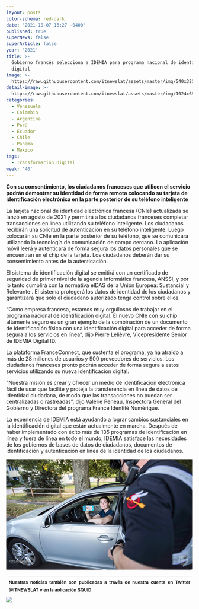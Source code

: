 ```yaml
---
layout: posts
color-schema: red-dark
date: '2021-10-07 16:27 -0400'
published: true
superNews: false
superArticle: false
year: '2021'
title: >-
  Gobierno francés selecciona a IDEMIA para programa nacional de identidad
  digital
image: >-
  https://raw.githubusercontent.com/itnewslat/assets/master/img/540x320/idema-francia-p.jpg
detail-image: >-
  https://raw.githubusercontent.com/itnewslat/assets/master/img/1024x680/idema-francia-g.jpg
categories:
  - Venezuela
  - Colombia
  - Argentina
  - Perú
  - Ecuador
  - Chile
  - Panama
  - Mexico
tags:
  - Transformación Digital
week: '40'
---
```

**Con su consentimiento, los ciudadanos franceses que utilicen el servicio podrán demostrar su identidad de forma remota colocando su tarjeta de identificación electrónica en la parte posterior de su teléfono inteligente**

La tarjeta nacional de identidad electrónica francesa (CNIe) actualizada se lanzó en agosto de 2021 y permitirá a los ciudadanos franceses completar transacciones en línea utilizando su teléfono inteligente. Los ciudadanos recibirán una solicitud de autenticación en su teléfono inteligente. Luego colocarán su CNIe en la parte posterior de su teléfono, que se comunicará utilizando la tecnología de comunicación de campo cercano. La aplicación móvil leerá y autenticará de forma segura los datos personales que se encuentran en el chip de la tarjeta. Los ciudadanos deberán dar su consentimiento antes de la autenticación.

El sistema de identificación digital se emitirá con un certificado de seguridad de primer nivel de la agencia informática francesa, ANSSI, y por lo tanto cumplirá con la normativa eIDAS de la Unión Europea: Sustancial y Relevante . El sistema protegerá los datos de identidad de los ciudadanos y garantizará que solo el ciudadano autorizado tenga control sobre ellos.

“Como empresa francesa, estamos muy orgullosos de trabajar en el programa nacional de identificación digital. El nuevo CNIe con su chip altamente seguro es un gran ejemplo de la combinación de un documento de identificación físico con una identificación digital para acceder de forma segura a los servicios en línea”, dijo Pierre Lelièvre, Vicepresidente Senior de IDEMIA Digital ID.

La plataforma FranceConnect, que sustenta el programa, ya ha atraído a más de 28 millones de usuarios y 900 proveedores de servicios. Los ciudadanos franceses pronto podrán acceder de forma segura a estos servicios utilizando su nueva identificación digital.

“Nuestra misión es crear y ofrecer un medio de identificación electrónica fácil de usar que facilite y proteja la transferencia en línea de datos de identidad ciudadana, de modo que las transacciones no puedan ser centralizadas o rastreadas”, dijo Valérie Peneau, Inspectora General del Gobierno y Directora del programa France Identité Numérique.

La experiencia de IDEMIA está ayudando a lograr cambios sustanciales en la identificación digital que están actualmente en marcha. Después de haber implementado con éxito más de 135 programas de identificación en línea y fuera de línea en todo el mundo, IDEMIA satisface las necesidades de los gobiernos de bases de datos de ciudadanos, documentos de identificación y autenticación en línea de la identidad de los ciudadanos. 

![](https://raw.githubusercontent.com/itnewslat/assets/master/img/540x320/idema-francia-p.jpg)

<table style="height: 42px;" width="569">
<tbody>
<tr>
<td style="text-align: justify;"><sub><strong>Nuestras noticias también son publicadas a través de nuestra cuenta en Twitter <a href="https://twitter.com/itnewslat?lang=es">@ITNEWSLAT</a> y en la aplicación <a href="https://squidapp.co/en/">SQUID</a></strong></sub></td>
</tr>
</tbody>
</table>

<img src="https://tracker.metricool.com/c3po.jpg?hash=56f88a41e39ab42c063cc51676587a04"/>

